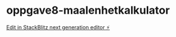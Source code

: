 # oppgave8-maalenhetkalkulator

[Edit in StackBlitz next generation editor ⚡️](https://stackblitz.com/~/github.com/eivind-glodedata/oppgave8-maalenhetkalkulator)